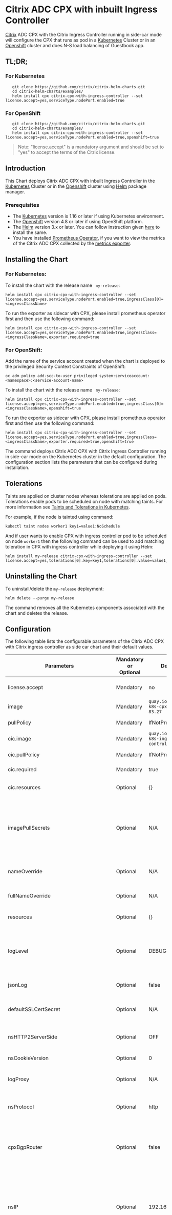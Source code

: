 # Citrix ADC CPX with inbuilt Ingress Controller

[Citrix](https://www.citrix.com) ADC CPX with the Citrix Ingress Controller running in side-car mode will configure the CPX that runs as pod in a [Kubernetes](https://kubernetes.io) Cluster or in an [Openshift](https://www.openshift.com) cluster and does N-S load balancing of Guestbook app.


## TL;DR;

### For Kubernetes
```
   git clone https://github.com/citrix/citrix-helm-charts.git
   cd citrix-helm-charts/examples/
   helm install cpx citrix-cpx-with-ingress-controller --set license.accept=yes,serviceType.nodePort.enabled=true
```
### For OpenShift
```
   git clone https://github.com/citrix/citrix-helm-charts.git
   cd citrix-helm-charts/examples/
   helm install cpx citrix-cpx-with-ingress-controller --set license.accept=yes,serviceType.nodePort.enabled=true,openshift=true
```

> Note: "license.accept" is a mandatory argument and should be set to "yes" to accept the terms of the Citrix license.

## Introduction
This Chart deploys Citrix ADC CPX with inbuilt Ingress Controller in the [Kubernetes](https://kubernetes.io) Cluster or in the [Openshift](https://www.openshift.com) cluster using [Helm](https://helm.sh) package manager.

### Prerequisites

-  The [Kubernetes](https://kubernetes.io/) version is 1.16 or later if using Kubernetes environment.
-  The [Openshift](https://www.openshift.com) version 4.8 or later if using OpenShift platform.
-  The [Helm](https://helm.sh/) version 3.x or later. You can follow instruction given [here](https://github.com/citrix/citrix-helm-charts/blob/master/Helm_Installation_version_3.md) to install the same.
-  You have installed [Prometheus Operator](https://github.com/coreos/prometheus-operator), if you want to view the metrics of the Citrix ADC CPX collected by the [metrics exporter](https://github.com/citrix/citrix-k8s-ingress-controller/tree/master/metrics-visualizer#visualization-of-metrics).

## Installing the Chart

### For Kubernetes:
To install the chart with the release name ``` my-release```:

```helm install cpx citrix-cpx-with-ingress-controller --set license.accept=yes,serviceType.nodePort.enabled=true,ingressClass[0]=<ingressClassName>```

To run the exporter as sidecar with CPX, please install prometheus operator first and then use the following command:

```helm install cpx citrix-cpx-with-ingress-controller --set license.accept=yes,serviceType.nodePort.enabled=true,ingressClass=<ingressClassName>,exporter.required=true```

### For OpenShift:
Add the name of the service account created when the chart is deployed to the privileged Security Context Constraints of OpenShift:

   ```
   oc adm policy add-scc-to-user privileged system:serviceaccount:<namespace>:<service-account-name>
   ```

To install the chart with the release name ``` my-release```:

```helm install cpx citrix-cpx-with-ingress-controller --set license.accept=yes,serviceType.nodePort.enabled=true,ingressClass[0]=<ingressClassName>,openshift=true```

To run the exporter as sidecar with CPX, please install prometheus operator first and then use the following command:

```helm install cpx citrix-cpx-with-ingress-controller --set license.accept=yes,serviceType.nodePort.enabled=true,ingressClass=<ingressClassName>,exporter.required=true,openshift=true```

The command deploys Citrix ADC CPX with Citrix Ingress Controller running in side-car mode on the Kubernetes cluster in the default configuration. The configuration section lists the parameters that can be configured during installation.

## Tolerations

Taints are applied on cluster nodes whereas tolerations are applied on pods. Tolerations enable pods to be scheduled on node with matching taints. For more information see [Taints and Tolerations in Kubernetes](https://kubernetes.io/docs/concepts/scheduling-eviction/taint-and-toleration/).

For example, if the node is tainted using command:
```
kubectl taint nodes worker1 key1=value1:NoSchedule
```

And if user wants to enable CPX with ingress controller pod to be scheduled on node `worker1` then the following command can be used to add matching toleration in CPX with ingress controller while deploying it using Helm:
```
helm install my-release citrix-cpx-with-ingress-controller --set license.accept=yes,tolerations[0].key=key1,tolerations[0].value=value1,tolerations[0].operator=Equal,tolerations[0].effect=NoSchedule
```

## Uninstalling the Chart
To uninstall/delete the ```my-release``` deployment:
```
helm delete --purge my-release
```
The command removes all the Kubernetes components associated with the chart and deletes the release.

## Configuration
The following table lists the configurable parameters of the Citrix ADC CPX with Citrix ingress controller as side car chart and their default values.

| Parameters | Mandatory or Optional | Default value | Description |
| ---------- | --------------------- | ------------- | ----------- |
| license.accept | Mandatory | no | Set `yes` to accept the Citrix ingress controller end user license agreement. |
| image | Mandatory | `quay.io/citrix/citrix-k8s-cpx-ingress:13.0-83.27` | The Citrix ADC CPX image. |
| pullPolicy | Mandatory | IfNotPresent | The Citrix ADC CPX image pull policy. |
| cic.image | Mandatory | `quay.io/citrix/citrix-k8s-ingress-controller:1.23.10` | The Citrix ingress controller image. |
| cic.pullPolicy | Mandatory | IfNotPresent | The Citrix ingress controller image pull policy. |
| cic.required | Mandatory | true | CIC to be run as sidecar with Citrix ADC CPX |
| cic.resources | Optional | {} |	CPU/Memory resource requests/limits for Citrix Ingress Controller container |
| imagePullSecrets | Optional | N/A | Provide list of Kubernetes secrets to be used for pulling the images from a private Docker registry or repository. For more information on how to create this secret please see [Pull an Image from a Private Registry](https://kubernetes.io/docs/tasks/configure-pod-container/pull-image-private-registry/). |
| nameOverride | Optional | N/A | String to partially override deployment fullname template with a string (will prepend the release name) |
| fullNameOverride | Optional | N/A | String to fully override deployment fullname template with a string |
| resources | Optional | {} |	CPU/Memory resource requests/limits for Citrix CPX container |
| logLevel | Optional | DEBUG | The loglevel to control the logs generated by CIC. The supported loglevels are: CRITICAL, ERROR, WARNING, INFO, DEBUG and TRACE. For more information, see [Logging](https://github.com/citrix/citrix-k8s-ingress-controller/blob/master/docs/configure/log-levels.md).|
| jsonLog | Optional | false | Set this argument to true if log messages are required in JSON format | 
| defaultSSLCertSecret | Optional | N/A | Provide Kubernetes secret name that needs to be used as a default non-SNI certificate in Citrix ADC. |
| nsHTTP2ServerSide | Optional | OFF | Set this argument to `ON` for enabling HTTP2 for Citrix ADC service group configurations. |
| nsCookieVersion | Optional | 0 | Specify the persistence cookie version (0 or 1). |
| logProxy | Optional | N/A | Provide Elasticsearch or Kafka or Zipkin endpoint for Citrix observability exporter. |
| nsProtocol | Optional | http | Protocol http or https used for the communication between Citrix Ingress Controller and CPX |
| cpxBgpRouter | Optional | false| If set to true, this CPX is deployed as daemonset in BGP controller mode wherein BGP advertisements are done for attracting external traffic to Kubernetes clusters |
| nsIP | Optional | 192.168.1.2 | NSIP used by CPX for internal communication when run in Host mode, i.e when cpxBgpRouter is set to true. A /24 internal network is created in this IP range which is used for internal communications withing the network namespace. |
| nsGateway | Optional | 192.168.1.1 | Gateway used by CPX for internal communication when run in Host mode, i.e when cpxBgpRouter is set to true. If not specified, first IP in the nsIP network is used as gateway. It must be in same network as nsIP |
| bgpPort | Optional | 179 | BGP port used by CPX for BGP advertisement if cpxBgpRouter is set to true|
| ingressIP | Optional | N/A | External IP address to be used by ingress resources if not overriden by ingress.com/frontend-ip annotation in Ingress resources. This is also advertised to external routers when pxBgpRouter is set to true|
| entityPrefix | Optional | k8s | The prefix for the resources on the Citrix ADC CPX. |
| ingressClass | Optional | Citrix | If multiple ingress load balancers are used to load balance different ingress resources. You can use this parameter to specify Citrix ingress controller to configure Citrix ADC associated with specific ingress class. For more information on Ingress class, see [Ingress class support](https://developer-docs.citrix.com/projects/citrix-k8s-ingress-controller/en/latest/configure/ingress-classes/). For Kubernetes version >= 1.19, this will create an IngressClass object with the name specified here  |
| setAsDefaultIngressClass | Optional | False | Set the IngressClass object as default. New Ingresses without an "ingressClassName" field specified will be assigned the class specified in ingressClass. Applicable only for kubernetes versions >= 1.19 |
| updateIngressStatus | Optional | False | Set this argument if you want to update ingress status of the ingress resources exposed via CPX. This is only applicable if servicetype of CPX service is LoadBalancer. |
| disableAPIServerCertVerify | Optional | False | Set this parameter to True for disabling API Server certificate verification. |
| openshift | Optional | false | Set this argument if OpenShift environment is being used. |
| disableOpenshiftRoutes | Optional | false | By default Openshift routes are processed in openshift environment, this variable can be used to disable Ingress controller processing the openshift routes. |
| crds.retainOnDelete | Optional | false | Set this argument if you want to retain CustomResourceDefinitions even after uninstalling CIC. This will avoid data-loss of Custom Resource Objects created before uninstallation. |
bels | Optional | N/A | You can use this parameter to provide the route labels selectors to be used by Citrix Ingress Controller for routeSharding in OpenShift cluster. |
| namespaceLabels | Optional | N/A | You can use this parameter to provide the namespace labels selectors to be used by Citrix Ingress Controller for routeSharding in OpenShift cluster. |
| sslCertManagedByAWS | Optional | False | Set this argument if SSL certs used is managed by AWS while deploying Citrix ADC CPX in AWS. |
| nodeSelector.key | Optional | N/A | Node label key to be used for nodeSelector option for CPX-CIC deployment. |
| nodeSelector.value | Optional | N/A | Node label value to be used for nodeSelector option in CPX-CIC deployment. |
| podAnnotations | Optional | N/A | Map of annotations to add to the pods. |
| affinity | Optional | N/A | Affinity labels for pod assignment. |
| tolerations | Optional | N/A | Specify the tolerations for the CPX-CIC deployment. |
| serviceType.loadBalancer.enabled | Optional | False | Set this argument if you want servicetype of CPX service to be LoadBalancer. |
| serviceType.nodePort.enabled | Optional | False | Set this argument if you want servicetype of CPX service to be NodePort. |
| serviceType.nodePort.httpPort | Optional | N/A | Specify the HTTP nodeport to be used for NodePort CPX service. |
| serviceType.nodePort.httpsPort | Optional | N/A | Specify the HTTPS nodeport to be used for NodePort CPX service. |
| serviceAnnotations | Optional | N/A | Dictionary of annotations to be used in CPX service. Key in this dictionary is the name of the annotation and Value is the required value of that annotation. |
| serviceSpec.loadBalancerSourceRanges | Optional | N/A | Provide the list of IP Address or range which should be allowed to access the Network Load Balancer. For details, see [Network Load Balancer support on AWS](https://kubernetes.io/docs/concepts/services-networking/service/#aws-nlb-support). |
| servicePorts | Optional | N/A | List of port. Each element in this list is a dictionary that contains information about the port. |
| ADMSettings.licenseServerIP | Optional | N/A | Provide the Citrix Application Delivery Management (ADM) IP address to license Citrix ADC CPX. For more information, see [Licensing](https://developer-docs.citrix.com/projects/citrix-k8s-ingress-controller/en/latest/licensing/). |
| ADMSettings.licenseServerPort | Optional | 27000 | Citrix ADM port if non-default port is used. |
| ADMSettings.ADMIP | Optional | N/A |  Citrix Application Delivery Management (ADM) IP address. |
| ADMSettings.loginSecret | Optional | N/A | The secret key to login to the ADM. For information on how to create the secret keys, see [Prerequisites](#prerequistes). |
| ADMSettings.bandWidthLicense | Optional | False | Set to true if you want to use bandwidth based licensing for Citrix ADC CPX. |
| ADMSettings.bandWidth | Optional | N/A | Desired bandwidth capacity to be set for Citrix ADC CPX in Mbps. |
| ADMSettings.vCPULicense | Optional | N/A | Set to true if you want to use vCPU based licensing for Citrix ADC CPX. |
| ADMSettings.cpxCores | Optional | 1 | Desired number of vCPU to be set for Citrix ADC CPX. |
| exporter.required | Optional | false | Use the argument if you want to run the [Exporter for Citrix ADC Stats](https://github.com/citrix/citrix-adc-metrics-exporter) along with Citrix ingress controller to pull metrics for the Citrix ADC CPX|
| exporter.image | Optional | `quay.io/citrix/citrix-adc-metrics-exporter:1.4.9` | The Exporter for Citrix ADC Stats image. |
| exporter.pullPolicy | Optional | IfNotPresent | The Exporter for Citrix ADC Stats image pull policy. |
| exporter.ports.containerPort | Optional | 8888 | The Exporter for Citrix ADC Stats container port. |
| exporter.resources | Optional | {} |	CPU/Memory resource requests/limits for Metrics exporter container |
| coeConfig.required | Mandatory | false | Set this to true if you want to configure Citrix ADC to send metrics and transaction records to COE. |
| coeConfig.distributedTracing.enable | Optional | false | Set this value to true to enable OpenTracing in Citrix ADC. |
| coeConfig.distributedTracing.samplingrate | Optional | 100 | Specifies the OpenTracing sampling rate in percentage. |
| coeConfig.endpoint.server | Optional | N/A | Set this value as the IP address or DNS address of the  analytics server. |
| coeConfig.timeseries.port | Optional | 5563 | Specify the port used to expose COE service for timeseries endpoint. |
| coeConfig.timeseries.metrics.enable | Optional | Set this value to true to enable sending metrics from Citrix ADC. |
| coeConfig.timeseries.metrics.mode | Optional | avro |  Specifies the mode of metric endpoint. |
| coeConfig.timeseries.auditlogs.enable | Optional | false | Set this value to true to export audit log data from Citrix ADC. |
| coeConfig.timeseries.events.enable | Optional | false | Set this value to true to export events from the Citrix ADC. |
| coeConfig.transactions.enable | Optional | false | Set this value to true to export transactions from Citrix ADC. |
| coeConfig.transactions.port | Optional | 5557 | Specify the port used to expose COE service for transaction endpoint. |
| crds.install | Optional | False | Unset this argument if you don't want to install CustomResourceDefinitions which are consumed by CIC. |
| crds.retainOnDelete | Optional | false | Set this argument if you want to retain CustomResourceDefinitions even after uninstalling CIC. This will avoid data-loss of Custom Resource Objects created before uninstallation. |
| bgpSettings.required | Optional | false | Set this argument if you want to enable BGP configurations for exposing service of Type Loadbalancer through BGP fabric|
| bgpSettings.bgpConfig | Optional| N/A| This represents BGP configurations in YAML format. For the description about individual fields, please refer the [documentation](https://github.com/citrix/citrix-k8s-ingress-controller/blob/master/docs/network/cpx-bgp-router.md) |

> **Tip:**
>
> The [values.yaml](https://github.com/citrix/citrix-helm-charts/blob/master/examples/citrix-cpx-with-ingress-controller/values.yaml) contains the default values of the parameters.

## RBAC
By default the chart will install the recommended [RBAC](https://kubernetes.io/docs/admin/authorization/rbac/) roles and rolebindings.

## Exporter
[Exporter](https://github.com/citrix/citrix-adc-metrics-exporter) is running as sidecar with the CPX and pulling metrics from the CPX. It exposes the metrics using Kubernetes NodePort.

## Ingress Class
To know more about Ingress Class refer [this](https://github.com/citrix/citrix-k8s-ingress-controller/blob/master/docs/configure/ingress-classes.md).

## For More Info: https://github.com/citrix/citrix-k8s-ingress-controller

